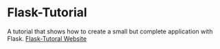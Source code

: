 # Flask-Tutorial
 A tutorial that shows how to create a small but complete application with Flask.
[Flask-Tutoral Website](https://flask.palletsprojects.com/en/2.1.x/tutorial/layout/)